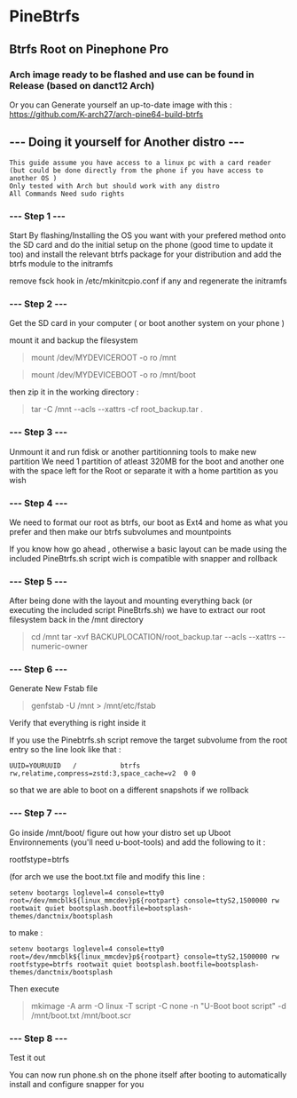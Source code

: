 # PineBtrfs
## Btrfs Root on Pinephone Pro


### Arch image ready to be flashed and use can be found in Release (based on danct12 Arch)

Or you can Generate yourself an up-to-date image with this : https://github.com/K-arch27/arch-pine64-build-btrfs



## --- Doing it yourself for Another distro ---

```
This guide assume you have access to a linux pc with a card reader
(but could be done directly from the phone if you have access to another OS )
Only tested with Arch but should work with any distro
All Commands Need sudo rights

```

### --- Step 1 ---
Start By flashing/Installing the OS you want with your prefered method onto the SD card
and do the initial setup on the phone (good time to update it too) and install the relevant btrfs package for your distribution and add the btrfs module to the initramfs

remove fsck hook in /etc/mkinitcpio.conf if any
and regenerate the initramfs

### --- Step 2 ---
Get the SD card in your computer ( or boot another system on your phone )

mount it and backup the filesystem

>mount /dev/MYDEVICEROOT -o ro /mnt

>mount /dev/MYDEVICEBOOT -o ro /mnt/boot

then zip it in the working directory :

> tar -C /mnt --acls --xattrs -cf root_backup.tar .

### --- Step 3 ---

Unmount it and run fdisk or another partitionning tools to make new partition
We need 1 partition of atleast 320MB for the boot and another one with the space left for the Root or separate it with a home partition as you wish


### --- Step 4 ---

We need to format our root as btrfs, our boot as Ext4 and home as what you prefer
and then make our btrfs subvolumes and mountpoints

If you know how go ahead , otherwise a basic layout can be made using the included PineBtrfs.sh script wich is compatible with snapper and rollback

### --- Step 5 ---

After being done with the layout and mounting everything back (or executing the included script PineBtrfs.sh)
we have to extract our root filesystem back in the /mnt directory

> cd /mnt
> tar -xvf BACKUPLOCATION/root_backup.tar --acls --xattrs --numeric-owner

### --- Step 6 ---

Generate New Fstab file

> genfstab -U /mnt > /mnt/etc/fstab

Verify that everything is right inside it 

If you use the Pinebtrfs.sh script remove the target subvolume from the root entry 
so the line look like that :


```
UUID=YOURUUID	/         	btrfs     	rw,relatime,compress=zstd:3,space_cache=v2	0 0

```
so that we are able to boot on a different snapshots if we rollback

### --- Step 7 ---

Go inside /mnt/boot/
figure out how your distro set up Uboot Environnements (you'll need u-boot-tools)
and add the following to it : 

rootfstype=btrfs


(for arch we use the boot.txt file and modify this line : 
```
setenv bootargs loglevel=4 console=tty0 root=/dev/mmcblk${linux_mmcdev}p${rootpart} console=ttyS2,1500000 rw rootwait quiet bootsplash.bootfile=bootsplash-themes/danctnix/bootsplash
```

to make : 
```
setenv bootargs loglevel=4 console=tty0 root=/dev/mmcblk${linux_mmcdev}p${rootpart} console=ttyS2,1500000 rw rootfstype=btrfs rootwait quiet bootsplash.bootfile=bootsplash-themes/danctnix/bootsplash
```

Then execute 

> mkimage -A arm -O linux -T script -C none -n "U-Boot boot script" -d /mnt/boot.txt /mnt/boot.scr


### --- Step 8 ---

Test it out

You can now run phone.sh on the phone itself after booting to automatically install and configure snapper for you 
